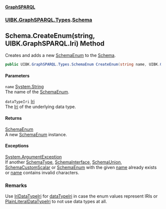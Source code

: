 #### [GraphSPARQL](./index.md 'index')
### [UIBK.GraphSPARQL.Types](./UIBK-GraphSPARQL-Types.md 'UIBK.GraphSPARQL.Types').[Schema](./UIBK-GraphSPARQL-Types-Schema.md 'UIBK.GraphSPARQL.Types.Schema')
## Schema.CreateEnum(string, UIBK.GraphSPARQL.Iri) Method
Creates and adds a new [SchemaEnum](./UIBK-GraphSPARQL-Types-SchemaEnum.md 'UIBK.GraphSPARQL.Types.SchemaEnum') to the [Schema](./UIBK-GraphSPARQL-Types-Schema.md 'UIBK.GraphSPARQL.Types.Schema').  
```csharp
public UIBK.GraphSPARQL.Types.SchemaEnum CreateEnum(string name, UIBK.GraphSPARQL.Iri dataTypeIri);
```
#### Parameters
<a name='UIBK-GraphSPARQL-Types-Schema-CreateEnum(string_UIBK-GraphSPARQL-Iri)-name'></a>
`name` [System.String](https://docs.microsoft.com/en-us/dotnet/api/System.String 'System.String')  
The name of the [SchemaEnum](./UIBK-GraphSPARQL-Types-SchemaEnum.md 'UIBK.GraphSPARQL.Types.SchemaEnum').  
  
<a name='UIBK-GraphSPARQL-Types-Schema-CreateEnum(string_UIBK-GraphSPARQL-Iri)-dataTypeIri'></a>
`dataTypeIri` [Iri](./UIBK-GraphSPARQL-Iri.md 'UIBK.GraphSPARQL.Iri')  
The [Iri](./UIBK-GraphSPARQL-Iri.md 'UIBK.GraphSPARQL.Iri') of the underlying data type.  
  
#### Returns
[SchemaEnum](./UIBK-GraphSPARQL-Types-SchemaEnum.md 'UIBK.GraphSPARQL.Types.SchemaEnum')  
A new [SchemaEnum](./UIBK-GraphSPARQL-Types-SchemaEnum.md 'UIBK.GraphSPARQL.Types.SchemaEnum') instance.  
#### Exceptions
[System.ArgumentException](https://docs.microsoft.com/en-us/dotnet/api/System.ArgumentException 'System.ArgumentException')  
If another [SchemaType](./UIBK-GraphSPARQL-Types-SchemaType.md 'UIBK.GraphSPARQL.Types.SchemaType'), [SchemaInterface](./UIBK-GraphSPARQL-Types-SchemaInterface.md 'UIBK.GraphSPARQL.Types.SchemaInterface'), [SchemaUnion](./UIBK-GraphSPARQL-Types-SchemaUnion.md 'UIBK.GraphSPARQL.Types.SchemaUnion'), [SchemaCustomScalar](./UIBK-GraphSPARQL-Types-SchemaCustomScalar.md 'UIBK.GraphSPARQL.Types.SchemaCustomScalar') or [SchemaEnum](./UIBK-GraphSPARQL-Types-SchemaEnum.md 'UIBK.GraphSPARQL.Types.SchemaEnum') with the given [name](#UIBK-GraphSPARQL-Types-Schema-CreateEnum(string_UIBK-GraphSPARQL-Iri)-name 'UIBK.GraphSPARQL.Types.Schema.CreateEnum(string, UIBK.GraphSPARQL.Iri).name') already exists or [name](#UIBK-GraphSPARQL-Types-Schema-CreateEnum(string_UIBK-GraphSPARQL-Iri)-name 'UIBK.GraphSPARQL.Types.Schema.CreateEnum(string, UIBK.GraphSPARQL.Iri).name') contains invalid characters.  
### Remarks
Use [IriDataTypeIri](./UIBK-GraphSPARQL-Types-SchemaScalar-IriDataTypeIri.md 'UIBK.GraphSPARQL.Types.SchemaScalar.IriDataTypeIri') for [dataTypeIri](#UIBK-GraphSPARQL-Types-Schema-CreateEnum(string_UIBK-GraphSPARQL-Iri)-dataTypeIri 'UIBK.GraphSPARQL.Types.Schema.CreateEnum(string, UIBK.GraphSPARQL.Iri).dataTypeIri') in case the enum values represent IRIs or [PlainLiteralDataTypeIri](./UIBK-GraphSPARQL-Types-SchemaScalar-PlainLiteralDataTypeIri.md 'UIBK.GraphSPARQL.Types.SchemaScalar.PlainLiteralDataTypeIri') to not use data types at all.  
